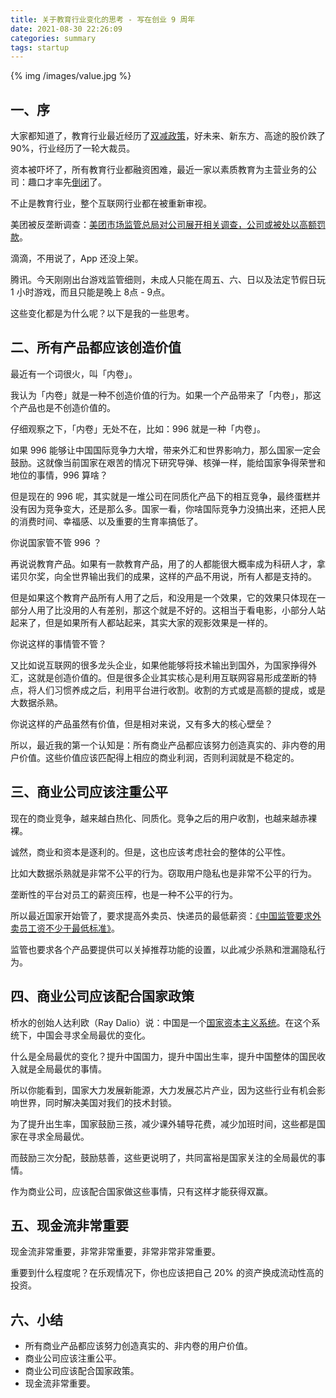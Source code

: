 ```yaml
---
title: 关于教育行业变化的思考 - 写在创业 9 周年
date: 2021-08-30 22:26:09
categories: summary
tags: startup
---
```


{% img /images/value.jpg %}

## 一、序

大家都知道了，教育行业最近经历了[双减政策](http://www.moe.gov.cn/jyb_xxgk/moe_1777/moe_1778/202107/t20210724_546576.html)，好未来、新东方、高途的股价跌了 90%，行业经历了一轮大裁员。

资本被吓坏了，所有教育行业都融资困难，最近一家以素质教育为主营业务的公司：趣口才率先[倒闭](https://mp.weixin.qq.com/s/7Oo8uHl9I5QX2Bs9HrxMxQ)了。

不止是教育行业，整个互联网行业都在被重新审视。
 
美团被反垄断调查：[美团市场监管总局对公司展开相关调查，公司或被处以高额罚款](https://news.sina.com.cn/c/2021-08-30/doc-iktzscyx1258506.shtml)。

滴滴，不用说了，App 还没上架。

腾讯。今天刚刚出台游戏监管细则，未成人只能在周五、六、日以及法定节假日玩 1 小时游戏，而且只能是晚上 8点 - 9点。

这些变化都是为什么呢？以下是我的一些思考。

## 二、所有产品都应该创造价值

最近有一个词很火，叫「内卷」。

我认为「内卷」就是一种不创造价值的行为。如果一个产品带来了「内卷」，那这个产品也是不创造价值的。

仔细观察之下，「内卷」无处不在，比如：996 就是一种「内卷」。

如果 996 能够让中国国际竞争力大增，带来外汇和世界影响力，那么国家一定会鼓励。这就像当前国家在艰苦的情况下研究导弹、核弹一样，能给国家争得荣誉和地位的事情，996 算啥？

但是现在的 996 呢，其实就是一堆公司在同质化产品下的相互竞争，最终蛋糕并没有因为竞争变大，还是那么多。国家一看，你啥国际竞争力没搞出来，还把人民的消费时间、幸福感、以及重要的生育率搞低了。

你说国家管不管 996 ？

再说说教育产品。如果有一款教育产品，用了的人都能很大概率成为科研人才，拿诺贝尔奖，向全世界输出我们的成果，这样的产品不用说，所有人都是支持的。

但是如果这个教育产品所有人用了之后，和没用是一个效果，它的效果只体现在一部分人用了比没用的人有差别，那这个就是不好的。这相当于看电影，小部分人站起来了，但是如果所有人都站起来，其实大家的观影效果是一样的。

你说这样的事情管不管？

又比如说互联网的很多龙头企业，如果他能够将技术输出到国外，为国家挣得外汇，这就是创造价值的。但是很多企业其实核心是利用互联网容易形成垄断的特点，将人们习惯养成之后，利用平台进行收割。收割的方式或是高额的提成，或是大数据杀熟。

你说这样的产品虽然有价值，但是相对来说，又有多大的核心壁垒？

所以，最近我的第一个认知是：所有商业产品都应该努力创造真实的、非内卷的用户价值。这些价值应该匹配得上相应的商业利润，否则利润就是不稳定的。

## 三、商业公司应该注重公平

现在的商业竞争，越来越白热化、同质化。竞争之后的用户收割，也越来越赤裸裸。

诚然，商业和资本是逐利的。但是，这也应该考虑社会的整体的公平性。

比如大数据杀熟就是非常不公平的行为。窃取用户隐私也是非常不公平的行为。

垄断性的平台对员工的薪资压榨，也是一种不公平的行为。

所以最近国家开始管了，要求提高外卖员、快递员的最低薪资：[《中国监管要求外卖员工资不少于最低标准》](https://www.zaobao.com.sg/realtime/china/story20210727-1174239)。

监管也要求各个产品要提供可以关掉推荐功能的设置，以此减少杀熟和泄漏隐私行为。


## 四、商业公司应该配合国家政策

桥水的创始人达利欧（Ray Dalio）说：中国是一个[国家资本主义系统](https://www.tangdaniu.com/understanding-chinas-recent-moves-in-its-capital-markets.html)。在这个系统下，中国会寻求全局最优的变化。

什么是全局最优的变化？提升中国国力，提升中国出生率，提升中国整体的国民收入就是全局最优的事情。

所以你能看到，国家大力发展新能源，大力发展芯片产业，因为这些行业有机会影响世界，同时解决美国对我们的技术封锁。

为了提升出生率，国家鼓励三孩，减少课外辅导花费，减少加班时间，这些都是国家在寻求全局最优。

而鼓励三次分配，鼓励慈善，这些更说明了，共同富裕是国家关注的全局最优的事情。

作为商业公司，应该配合国家做这些事情，只有这样才能获得双赢。

## 五、现金流非常重要

现金流非常重要，非常非常重要，非常非常非常重要。

重要到什么程度呢？在乐观情况下，你也应该把自己 20% 的资产换成流动性高的投资。

## 六、小结

 * 所有商业产品都应该努力创造真实的、非内卷的用户价值。
 * 商业公司应该注重公平。
 * 商业公司应该配合国家政策。
 * 现金流非常重要。

